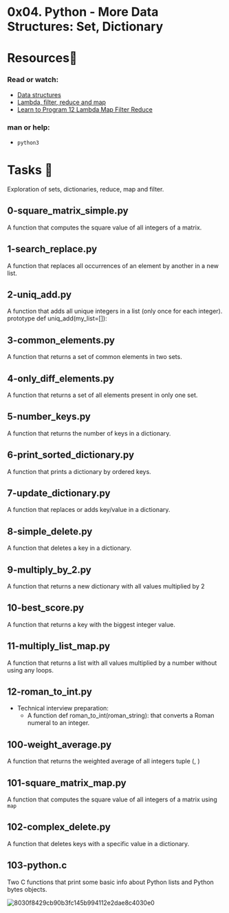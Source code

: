 # 0x04. Python - More Data Structures: Set, Dictionary
# Resources🧵
### Read or watch:
* [Data structures](https://docs.python.org/3/tutorial/datastructures.html)
* [Lambda, filter, reduce and map](https://python-course.eu/advanced-python/lambda-filter-reduce-map.php)
* [Learn to Program 12 Lambda Map Filter Reduce](https://www.youtube.com/watch?v=1GAC6KQUPeg)
### man or help:
* `python3`
# Tasks 📃
Exploration of sets, dictionaries, reduce, map and filter.
## 0-square_matrix_simple.py
A function that computes the square value of all integers of a matrix.

## 1-search_replace.py
A function that replaces all occurrences of an element by another in a new list.

## 2-uniq_add.py
A function that adds all unique integers in a list (only once for each integer).
prototype def uniq_add(my_list=[]):

## 3-common_elements.py
A function that returns a set of common elements in two sets.

## 4-only_diff_elements.py
A function that returns a set of all elements present in only one set.

## 5-number_keys.py
A function that returns the number of keys in a dictionary.

## 6-print_sorted_dictionary.py
A function that prints a dictionary by ordered keys.

## 7-update_dictionary.py
A function that replaces or adds key/value in a dictionary.

## 8-simple_delete.py
A function that deletes a key in a dictionary.

## 9-multiply_by_2.py
A function that returns a new dictionary with all values multiplied by 2

## 10-best_score.py
A function that returns a key with the biggest integer value.

## 11-multiply_list_map.py
A function that returns a list with all values multiplied by a number without using any loops.

## 12-roman_to_int.py
* Technical interview preparation:
  * A function def roman_to_int(roman_string): that converts a Roman numeral to an integer.

## 100-weight_average.py
A function that returns the weighted average of all integers tuple (<score>, <weight>)

## 101-square_matrix_map.py
A function that computes the square value of all integers of a matrix using `map` 

## 102-complex_delete.py
A function that deletes keys with a specific value in a dictionary.
  
## 103-python.c
Two C functions that print some basic info about Python lists and Python bytes objects.
  
![8030f8429cb90b3fc145b994112e2dae8c4030e0](https://github.com/elyse502/alx-higher_level_programming/assets/125453474/be9cbb86-60be-40a0-97f1-2b306240d0b2)
